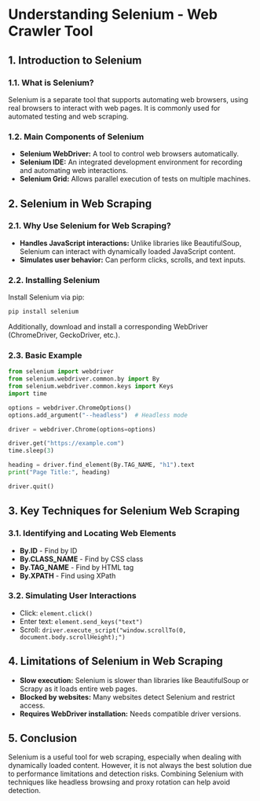 # Understanding Selenium - Web Crawler Tool

## 1. Introduction to Selenium

### 1.1. What is Selenium?
Selenium is a separate tool that supports automating web browsers, using real browsers to interact with web pages. It is commonly used for automated testing and web scraping.

### 1.2. Main Components of Selenium
- **Selenium WebDriver:** A tool to control web browsers automatically.
- **Selenium IDE:** An integrated development environment for recording and automating web interactions.
- **Selenium Grid:** Allows parallel execution of tests on multiple machines.

## 2. Selenium in Web Scraping

### 2.1. Why Use Selenium for Web Scraping?
- **Handles JavaScript interactions:** Unlike libraries like BeautifulSoup, Selenium can interact with dynamically loaded JavaScript content.
- **Simulates user behavior:** Can perform clicks, scrolls, and text inputs.

### 2.2. Installing Selenium
Install Selenium via pip:

```bash
pip install selenium
```
Additionally, download and install a corresponding WebDriver (ChromeDriver, GeckoDriver, etc.).

### 2.3. Basic Example

```python
from selenium import webdriver
from selenium.webdriver.common.by import By
from selenium.webdriver.common.keys import Keys
import time

options = webdriver.ChromeOptions()
options.add_argument("--headless")  # Headless mode

driver = webdriver.Chrome(options=options)

driver.get("https://example.com")
time.sleep(3)

heading = driver.find_element(By.TAG_NAME, "h1").text
print("Page Title:", heading)

driver.quit()
```

## 3. Key Techniques for Selenium Web Scraping

### 3.1. Identifying and Locating Web Elements
- **By.ID** - Find by ID
- **By.CLASS_NAME** - Find by CSS class
- **By.TAG_NAME** - Find by HTML tag
- **By.XPATH** - Find using XPath

### 3.2. Simulating User Interactions
- Click: `element.click()`
- Enter text: `element.send_keys("text")`
- Scroll: `driver.execute_script("window.scrollTo(0, document.body.scrollHeight);")`

## 4. Limitations of Selenium in Web Scraping
- **Slow execution:** Selenium is slower than libraries like BeautifulSoup or Scrapy as it loads entire web pages.
- **Blocked by websites:** Many websites detect Selenium and restrict access.
- **Requires WebDriver installation:** Needs compatible driver versions.

## 5. Conclusion
Selenium is a useful tool for web scraping, especially when dealing with dynamically loaded content. However, it is not always the best solution due to performance limitations and detection risks. Combining Selenium with techniques like headless browsing and proxy rotation can help avoid detection.